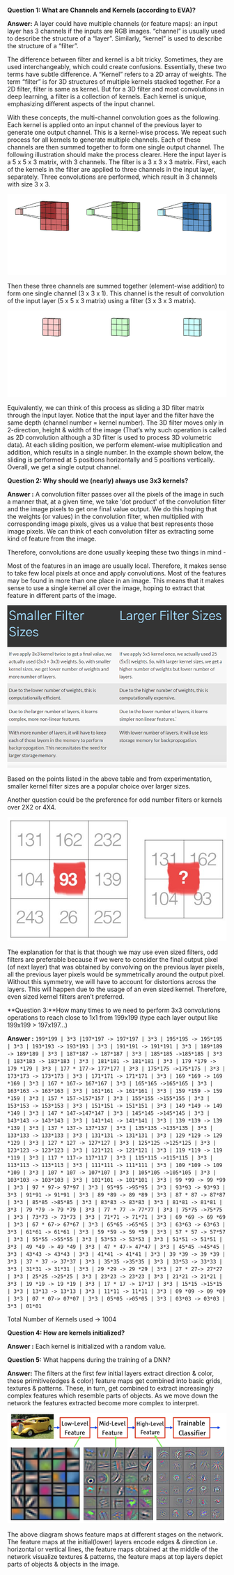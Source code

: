**Question 1: What are Channels and Kernels (according to EVA)?**

**Answer:** A layer could have multiple channels (or feature maps): an input layer has 3 channels if the inputs are RGB images. “channel” is usually used to describe the structure of a “layer”. Similarly, “kernel” is used to describe the structure of a “filter”.

The difference between filter and kernel is a bit tricky. Sometimes, they are used interchangeably, which could create confusions. Essentially, these two terms have subtle difference. A “Kernel” refers to a 2D array of weights. The term “filter” is for 3D structures of multiple kernels stacked together. For a 2D filter, filter is same as kernel. But for a 3D filter and most convolutions in deep learning, a filter is a collection of kernels. Each kernel is unique, emphasizing different aspects of the input channel.

With these concepts, the multi-channel convolution goes as the following. Each kernel is applied onto an input channel of the previous layer to generate one output channel. This is a kernel-wise process. We repeat such process for all kernels to generate multiple channels. Each of these channels are then summed together to form one single output channel. The following illustration should make the process clearer.
Here the input layer is a 5 x 5 x 3 matrix, with 3 channels. The filter is a 3 x 3 x 3 matrix. First, each of the kernels in the filter are applied to three channels in the input layer, separately. Three convolutions are performed, which result in 3 channels with size 3 x 3.

![Kernel vs Channel](https://github.com/RaviVaishnav20/TSAI-EVA5/blob/master/Session%201_Python%20101/images/kernelVSchannel_2.gif)

Then these three channels are summed together (element-wise addition) to form one single channel (3 x 3 x 1). This channel is the result of convolution of the input layer (5 x 5 x 3 matrix) using a filter (3 x 3 x 3 matrix).

![Kernel vs Channel](https://github.com/RaviVaishnav20/TSAI-EVA5/blob/master/Session%201_Python%20101/images/kernelVSchannel_3.gif)

Equivalently, we can think of this process as sliding a 3D filter matrix through the input layer. Notice that the input layer and the filter have the same depth (channel number = kernel number). The 3D filter moves only in 2-direction, height & width of the image (That’s why such operation is called as 2D convolution although a 3D filter is used to process 3D volumetric data). At each sliding position, we perform element-wise multiplication and addition, which results in a single number. In the example shown below, the sliding is performed at 5 positions horizontally and 5 positions vertically. Overall, we get a single output channel.

 

**Question 2: Why should we (nearly) always use 3x3 kernels?**

**Answer :** A convolution filter passes over all the pixels of the image in such a manner that, at a given time, we take 'dot product' of the convolution filter and the image pixels to get one final value output. We do this hoping that the weights (or values) in the convolution filter, when multiplied with corresponding image pixels, gives us a value that best represents those image pixels. We can think of each convolution filter as extracting some kind of feature from the image.

Therefore, convolutions are done usually keeping these two things in mind -

Most of the features in an image are usually local. Therefore, it makes sense to take few local pixels at once and apply convolutions.
Most of the features may be found in more than one place in an image. This means that it makes sense to use a single kernel all over the image, hoping to extract that feature in different parts of the image.

![Small kernel vs Large kernel](https://github.com/RaviVaishnav20/TSAI-EVA5/blob/master/Session%201_Python%20101/images/Small_vs_Large_Kernel.PNG)

Based on the points listed in the above table and from experimentation, smaller kernel filter sizes are a popular choice over larger sizes.

Another question could be the preference for odd number filters or kernels over 2X2 or 4X4.

![2x2 kernel](https://github.com/RaviVaishnav20/TSAI-EVA5/blob/master/Session%201_Python%20101/images/2x2kernel.jpg)

The explanation for that is that though we may use even sized filters, odd filters are preferable because if we were to consider the final output pixel (of next layer) that was obtained by convolving on the previous layer pixels, all the previous layer pixels would be symmetrically around the output pixel. Without this symmetry, we will have to account for distortions across the layers. This will happen due to the usage of an even sized kernel. Therefore, even sized kernel filters aren’t preferred.


**Question 3:**How many times to we need to perform 3x3 convolutions operations to reach close to 1x1 from 199x199 (type each layer output like 199x199 > 197x197...)

**Answer :**
`199*199 | 3*3 |197*197 -> 197*197 | 3*3 | 195*195 -> 195*195 | 3*3 | 193*193 -> 193*193 | 3*3 | 191*191 -> 191*191 | 3*3 | 189*189 -> 189*189 | 3*3 | 187*187 -> 187*187 | 3*3 | 185*185 ->185*185 | 3*3 | 183*183 -> 183*183 | 3*3 | 181*181 -> 181*181 | 3*3 | 179 *179 -> 179 *179 | 3*3 | 177 * 177-> 177*177 | 3*3 | 175*175 ->175*175 | 3*3 | 173*173 -> 173*173 | 3*3 | 171*171 -> 171*171 | 3*3 | 169 *169 -> 169 *169 | 3*3 | 167 * 167-> 167*167 | 3*3 | 165*165 ->165*165 | 3*3 | 163*163 -> 163*163 | 3*3 | 161*161 -> 161*161 | 3*3 | 159 *159 -> 159 *159 | 3*3 | 157 * 157->157*157 | 3*3 | 155*155 ->155*155 | 3*3 | 153*153 -> 153*153 | 3*3 | 151*151 -> 151*151 | 3*3 | 149 *149 -> 149 *149 | 3*3 | 147 * 147->147*147 | 3*3 | 145*145 ->145*145 | 3*3 | 143*143 -> 143*143 | 3*3 | 141*141 -> 141*141 | 3*3 | 139 *139 -> 139 *139 | 3*3 | 137 * 137-> 137*137 | 3*3 | 135*135 ->135*135 | 3*3 | 133*133 -> 133*133 | 3*3 | 131*131 -> 131*131 | 3*3 | 129 *129 -> 129 *129 | 3*3 | 127 * 127 -> 127*127 | 3*3 | 125*125 ->125*125 | 3*3 | 123*123 -> 123*123 | 3*3 | 121*121 -> 121*121 | 3*3 | 119 *119 -> 119 *119 | 3*3 | 117 * 117-> 117*117 | 3*3 | 115*115 ->115*115 | 3*3 | 113*113 -> 113*113 | 3*3 | 111*111 -> 111*111 | 3*3 | 109 *109 -> 109 *109 | 3*3 | 107 * 107 -> 107*107 | 3*3 | 105*105 ->105*105 | 3*3 | 103*103 -> 103*103 | 3*3 | 101*101 -> 101*101 | 3*3 | 99 *99 -> 99 *99 | 3*3 | 97 * 97-> 97*97 | 3*3 | 95*95 ->95*95 | 3*3 | 93*93 -> 93*93 | 3*3 | 91*91 -> 91*91 | 3*3 | 89 *89 -> 89 *89 | 3*3 | 87 * 87 -> 87*87 | 3*3 | 85*85 ->85*85 | 3*3 | 83*83 -> 83*83 | 3*3 | 81*81 -> 81*81 | 3*3 | 79 *79 -> 79 *79 | 3*3 | 77 * 77 -> 77*77 | 3*3 | 75*75 ->75*75 | 3*3 | 73*73 -> 73*73 | 3*3 | 71*71 -> 71*71 | 3*3 | 69 *69 -> 69 *69 | 3*3 | 67 * 67-> 67*67 | 3*3 | 65*65 ->65*65 | 3*3 | 63*63 -> 63*63 | 3*3 | 61*61 -> 61*61 | 3*3 | 59 *59 -> 59 *59 | 3*3 | 57 * 57 -> 57*57 | 3*3 | 55*55 ->55*55 | 3*3 | 53*53 -> 53*53 | 3*3 | 51*51 -> 51*51 | 3*3 | 49 *49 -> 49 *49 | 3*3 | 47 * 47-> 47*47 | 3*3 | 45*45 ->45*45 | 3*3 | 43*43 -> 43*43 | 3*3 | 41*41 -> 41*41 | 3*3 | 39 *39 -> 39 *39 | 3*3 | 37 * 37 -> 37*37 | 3*3 | 35*35 ->35*35 | 3*3 | 33*53 -> 33*33 | 3*3 | 31*31 -> 31*31 | 3*3 | 29 *29 -> 29 *29 | 3*3 | 27 * 27-> 27*27 | 3*3 | 25*25 ->25*25 | 3*3 | 23*23 -> 23*23 | 3*3 | 21*21 -> 21*21 | 3*3 | 19 *19 -> 19 *19 | 3*3 | 17 * 17 -> 17*17 | 3*3 | 15*15 ->15*15 | 3*3 | 13*13 -> 13*13 | 3*3 | 11*11 -> 11*11 | 3*3 | 09 *09 -> 09 *09 | 3*3 | 07 * 07-> 07*07 | 3*3 | 05*05 ->05*05 | 3*3 | 03*03 -> 03*03 | 3*3 | 01*01`

Total Number of Kernels used -> 1004

 

**Question 4: How are kernels initialized?**

**Answer :** Each kernel is initialized with a random value.

 

**Question 5:** What happens during the training of a DNN?

**Answer:** The filters at the first few initial layers extract direction & color, these primitive(edges & color) feature maps get combined into basic grids, textures & patterns. These, in turn, get combined to extract increasingly complex features which resemble parts of objects. As we move down the network the features extracted become more complex to interpret.

![CNN training](https://github.com/RaviVaishnav20/TSAI-EVA5/blob/master/Session%201_Python%20101/images/CNN_training.png)

The above diagram shows feature maps at different stages on the network. The feature maps at the initial(lower) layers encode edges & direction i.e. horizontal or vertical lines, the feature maps obtained at the middle of the network visualize textures & patterns, the feature maps at top layers depict parts of objects & objects in the image.

